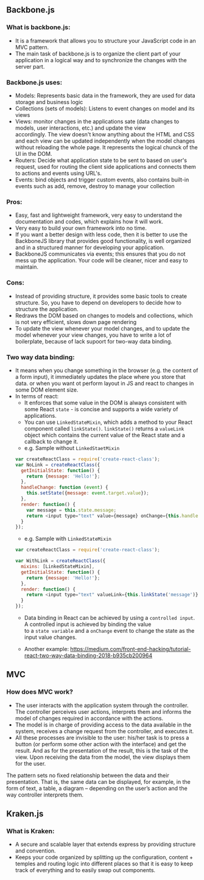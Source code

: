## Backbone.js

### What is backbone.js:

* It is a framework that allows you to structure your JavaScript code in an MVC pattern. 
* The main task of backbone.js is to organize the client part of your application in a logical way and to synchronize
  the changes with the server part.

### Backbone.js uses:

* Models: Represents basic data in the framework, they are used for data storage and business logic
* Collections (sets of models): Listens to event changes on model and its views
* Views: monitor changes in the applications sate (data changes to models, user interactions, etc.) and update the view     
  accordingly. The view doesn't know anything about the HTML and CSS and each view can be updated independently when the model changes without reloading the whole page. It represents the logical chunck of the UI in the DOM.
* Routers: Decide what application state to be sent to based on user's request, used for routing the client side applications and connects them to actions and events using URL's.
* Events: bind objects and trigger custom events, also contains built-in events such as add, remove, destroy to manage your     collection

### Pros:

* Easy, fast and lightweight framework, very easy to understand the documentation and codes, which explains how it will work.
* Very easy to build your own framework into no time.
* If you want a better design with less code, then it is better to use the BackboneJS library that provides good functionality, is well organized and in a structured manner for developing your application.
* BackboneJS communicates via events; this ensures that you do not mess up the application. Your code will be cleaner, nicer and easy to maintain.

### Cons:

* Instead of providing structure, it provides some basic tools to create structure. So, you have to depend on developers to
  decide how to structure the application.
* Redraws the DOM based on changes to models and collections, which is not very efficient, slows down page rendering
* To update the view whenever your model changes, and to update the model whenever your view changes, you have to write a lot
  of boilerplate, because of lack supoort for two-way data binding.

### Two way data binding:
* It means when you change something in the browser (e.g. the content of a form input), it immediately updates the place where
you store that data. or when you want ot perform layout in JS and react to changes in some DOM element size.
* In terms of react:
  * It enforces that some value in the DOM is always consistent with some React `state` - is concise and supports a wide
    variety of applications.
  * You can use `LinkedStateMixin`, which adds a method to your React component called `linkState()`. `linkState()` returns
    a `valueLink` object which contains the current value of the React state and a callback to change it.
  * e.g. Sample without `LinkedStaetMixin`
  ```javascript
  var createReactClass = require('create-react-class');
  var NoLink = createReactClass({
    getInitialState: function() {
      return {message: 'Hello!'};
    },
    handleChange: function (event) {
      this.setState({message: event.target.value});
    },
    render: function() {
      var message = this.state.message;
      return <input type="text" value={message} onChange={this.handleChange} />;
    }
  });
  
  ```
  * e.g. Sample with `LinkedStateMixin`
  ```javascript
  var createReactClass = require('create-react-class');
  
  var WithLink = createReactClass({
    mixins: [LinkedStateMixin],
    getInitialState: function() {
      return {message: 'Hello!'};
    },
    render: function() {
      return <input type="text" valueLink={this.linkState('message')} />;
    }
  });
  ```
  * Data binding in React can be achieved by using a `controlled input`. A controlled input is achieved by binding the value   
    to a `state variable` and a `onChange` event to change the state as the input value changes.
  
  * Another example: https://medium.com/front-end-hacking/tutorial-react-two-way-data-binding-2018-b935cb200964

## MVC

### How does MVC work?
* The user interacts with the application system through the controller. 
  The controller perceives user actions, interprets them and informs the model of changes required in accordance with the actions.
* The model is in charge of providing access to the data available in the system, receives a change request from the controller, and executes it.
* All these processes are invisible to the user: his/her task is to press a button (or perform some other action with the interface) and get the result. 
  And as for the presentation of the result, this is the task of the view.
  Upon receiving the data from the model, the view displays them for the user.

The pattern sets no fixed relationship between the data and their presentation. That is, the same data can be displayed, 
for example, in the form of text, a table, a diagram – depending on the user’s action and the way controller interprets them.

## Kraken.js

### What is Kraken:

* A secure and scalable layer that extends express by providing structure and convention. 
* Keeps your code organized by splitting up the configuration, content + temples and routing logic into different places so that it is easy to keep track of everything and to easily swap out components.

